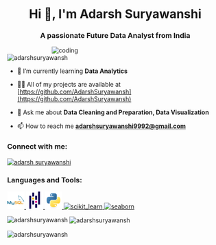 <h1 align="center">Hi 👋, I'm Adarsh Suryawanshi</h1>
<h3 align="center">A passionate Future Data Analyst from India</h3>

<img align="right" alt="coding" width="400" src="https://camo.githubusercontent.com/0815d1fb0dc2756e49df1ee369dc10023deae8676916a49e718ee2ec27629262/68747470733a2f2f6d69726f2e6d656469756d2e636f6d2f76322f726573697a653a6669743a3534302f312a4a5f4558456d556b4f63672d72677a4a756455685a512e706e67">

<p align="left"> <img src="https://komarev.com/ghpvc/?username=adarshsuryawansh&label=Profile%20views&color=0e75b6&style=flat" alt="adarshsuryawansh" /> </p>

- 🌱 I’m currently learning **Data Analytics**

- 👨‍💻 All of my projects are available at [https://github.com/AdarshSuryawansh](https://github.com/AdarshSuryawansh)

- 💬 Ask me about **Data Cleaning and Preparation, Data Visualization**

- 📫 How to reach me **adarshsuryawanshi9992@gmail.com**

<h3 align="left">Connect with me:</h3>
<p align="left">
<a href="https://linkedin.com/in/adarsh suryawanshi" target="blank"><img align="center" src="https://raw.githubusercontent.com/rahuldkjain/github-profile-readme-generator/master/src/images/icons/Social/linked-in-alt.svg" alt="adarsh suryawanshi" height="30" width="40" /></a>
</p>

<h3 align="left">Languages and Tools:</h3>
<p align="left"> <a href="https://www.mysql.com/" target="_blank" rel="noreferrer"> <img src="https://raw.githubusercontent.com/devicons/devicon/master/icons/mysql/mysql-original-wordmark.svg" alt="mysql" width="40" height="40"/> </a> <a href="https://pandas.pydata.org/" target="_blank" rel="noreferrer"> <img src="https://raw.githubusercontent.com/devicons/devicon/2ae2a900d2f041da66e950e4d48052658d850630/icons/pandas/pandas-original.svg" alt="pandas" width="40" height="40"/> </a> <a href="https://www.python.org" target="_blank" rel="noreferrer"> <img src="https://raw.githubusercontent.com/devicons/devicon/master/icons/python/python-original.svg" alt="python" width="40" height="40"/> </a> <a href="https://scikit-learn.org/" target="_blank" rel="noreferrer"> <img src="https://upload.wikimedia.org/wikipedia/commons/0/05/Scikit_learn_logo_small.svg" alt="scikit_learn" width="40" height="40"/> </a> <a href="https://seaborn.pydata.org/" target="_blank" rel="noreferrer"> <img src="https://seaborn.pydata.org/_images/logo-mark-lightbg.svg" alt="seaborn" width="40" height="40"/> </a> </p>

<p><img align="left" src="https://github-readme-stats.vercel.app/api/top-langs?username=adarshsuryawansh&show_icons=true&locale=en&layout=compact" alt="adarshsuryawansh" /></p>

<p>&nbsp;<img align="center" src="https://github-readme-stats.vercel.app/api?username=adarshsuryawansh&show_icons=true&locale=en" alt="adarshsuryawansh" /></p>

<p><img align="center" src="https://github-readme-streak-stats.herokuapp.com/?user=adarshsuryawansh&" alt="adarshsuryawansh" /></p>
